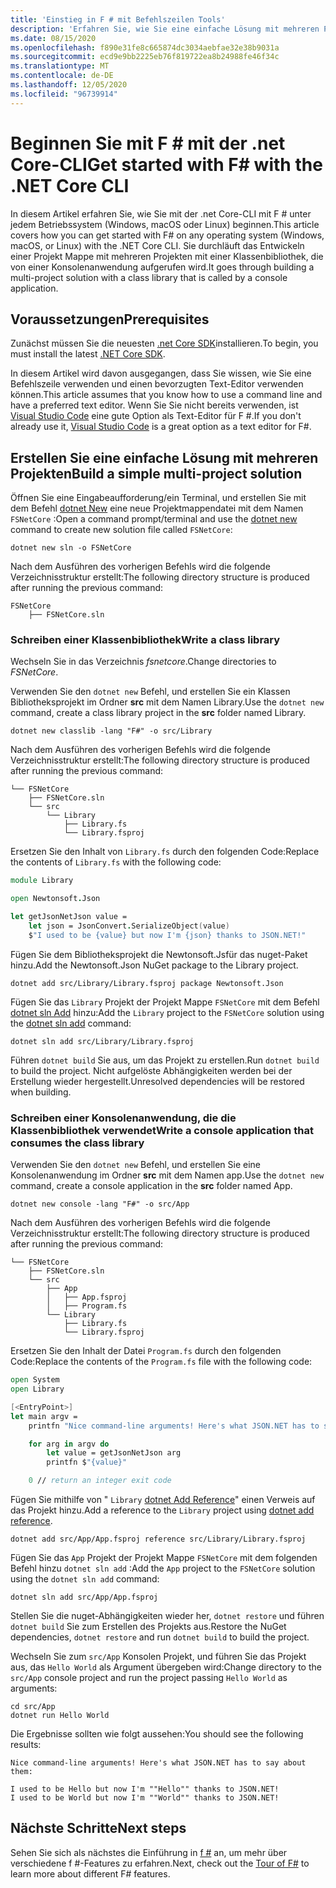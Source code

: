 ```yaml
---
title: 'Einstieg in F # mit Befehlszeilen Tools'
description: 'Erfahren Sie, wie Sie eine einfache Lösung mit mehreren Projekten in F # erstellen, indem Sie die .net Core-CLI unter jedem Betriebssystem (Windows, macOS oder Linux) verwenden.'
ms.date: 08/15/2020
ms.openlocfilehash: f890e31fe8c665874dc3034aebfae32e38b9031a
ms.sourcegitcommit: ecd9e9bb2225eb76f819722ea8b24988fe46f34c
ms.translationtype: MT
ms.contentlocale: de-DE
ms.lasthandoff: 12/05/2020
ms.locfileid: "96739914"
---
```

# <a name="get-started-with-f-with-the-net-core-cli"></a><span data-ttu-id="175e8-103">Beginnen Sie mit F # mit der .net Core-CLI</span><span class="sxs-lookup"><span data-stu-id="175e8-103">Get started with F# with the .NET Core CLI</span></span>

<span data-ttu-id="175e8-104">In diesem Artikel erfahren Sie, wie Sie mit der .net Core-CLI mit F # unter jedem Betriebssystem (Windows, macOS oder Linux) beginnen.</span><span class="sxs-lookup"><span data-stu-id="175e8-104">This article covers how you can get started with F# on any operating system (Windows, macOS, or Linux) with the .NET Core CLI.</span></span> <span data-ttu-id="175e8-105">Sie durchläuft das Entwickeln einer Projekt Mappe mit mehreren Projekten mit einer Klassenbibliothek, die von einer Konsolenanwendung aufgerufen wird.</span><span class="sxs-lookup"><span data-stu-id="175e8-105">It goes through building a multi-project solution with a class library that is called by a console application.</span></span>

## <a name="prerequisites"></a><span data-ttu-id="175e8-106">Voraussetzungen</span><span class="sxs-lookup"><span data-stu-id="175e8-106">Prerequisites</span></span>

<span data-ttu-id="175e8-107">Zunächst müssen Sie die neuesten [.net Core SDK](https://dotnet.microsoft.com/download)installieren.</span><span class="sxs-lookup"><span data-stu-id="175e8-107">To begin, you must install the latest [.NET Core SDK](https://dotnet.microsoft.com/download).</span></span>

<span data-ttu-id="175e8-108">In diesem Artikel wird davon ausgegangen, dass Sie wissen, wie Sie eine Befehlszeile verwenden und einen bevorzugten Text-Editor verwenden können.</span><span class="sxs-lookup"><span data-stu-id="175e8-108">This article assumes that you know how to use a command line and have a preferred text editor.</span></span> <span data-ttu-id="175e8-109">Wenn Sie Sie nicht bereits verwenden, ist [Visual Studio Code](get-started-vscode.md) eine gute Option als Text-Editor für F #.</span><span class="sxs-lookup"><span data-stu-id="175e8-109">If you don't already use it, [Visual Studio Code](get-started-vscode.md) is a great option as a text editor for F#.</span></span>

## <a name="build-a-simple-multi-project-solution"></a><span data-ttu-id="175e8-110">Erstellen Sie eine einfache Lösung mit mehreren Projekten</span><span class="sxs-lookup"><span data-stu-id="175e8-110">Build a simple multi-project solution</span></span>

<span data-ttu-id="175e8-111">Öffnen Sie eine Eingabeaufforderung/ein Terminal, und erstellen Sie mit dem Befehl [dotnet New](../../core/tools/dotnet-new.md) eine neue Projektmappendatei mit dem Namen `FSNetCore` :</span><span class="sxs-lookup"><span data-stu-id="175e8-111">Open a command prompt/terminal and use the [dotnet new](../../core/tools/dotnet-new.md) command to create new solution file called `FSNetCore`:</span></span>

```dotnetcli
dotnet new sln -o FSNetCore
```

<span data-ttu-id="175e8-112">Nach dem Ausführen des vorherigen Befehls wird die folgende Verzeichnisstruktur erstellt:</span><span class="sxs-lookup"><span data-stu-id="175e8-112">The following directory structure is produced after running the previous command:</span></span>

```console
FSNetCore
    ├── FSNetCore.sln
```

### <a name="write-a-class-library"></a><span data-ttu-id="175e8-113">Schreiben einer Klassenbibliothek</span><span class="sxs-lookup"><span data-stu-id="175e8-113">Write a class library</span></span>

<span data-ttu-id="175e8-114">Wechseln Sie in das Verzeichnis *fsnetcore*.</span><span class="sxs-lookup"><span data-stu-id="175e8-114">Change directories to *FSNetCore*.</span></span>

<span data-ttu-id="175e8-115">Verwenden Sie den `dotnet new` Befehl, und erstellen Sie ein Klassen Bibliotheksprojekt im Ordner **src** mit dem Namen Library.</span><span class="sxs-lookup"><span data-stu-id="175e8-115">Use the `dotnet new` command, create a class library project in the **src** folder named Library.</span></span>

```dotnetcli
dotnet new classlib -lang "F#" -o src/Library
```

<span data-ttu-id="175e8-116">Nach dem Ausführen des vorherigen Befehls wird die folgende Verzeichnisstruktur erstellt:</span><span class="sxs-lookup"><span data-stu-id="175e8-116">The following directory structure is produced after running the previous command:</span></span>

```console
└── FSNetCore
    ├── FSNetCore.sln
    └── src
        └── Library
            ├── Library.fs
            └── Library.fsproj
```

<span data-ttu-id="175e8-117">Ersetzen Sie den Inhalt von `Library.fs` durch den folgenden Code:</span><span class="sxs-lookup"><span data-stu-id="175e8-117">Replace the contents of `Library.fs` with the following code:</span></span>

```fsharp
module Library

open Newtonsoft.Json

let getJsonNetJson value =
    let json = JsonConvert.SerializeObject(value)
    $"I used to be {value} but now I'm {json} thanks to JSON.NET!"
```

<span data-ttu-id="175e8-118">Fügen Sie dem Bibliotheksprojekt die Newtonsoft.Jsfür das nuget-Paket hinzu.</span><span class="sxs-lookup"><span data-stu-id="175e8-118">Add the Newtonsoft.Json NuGet package to the Library project.</span></span>

```dotnetcli
dotnet add src/Library/Library.fsproj package Newtonsoft.Json
```

<span data-ttu-id="175e8-119">Fügen Sie das `Library` Projekt der Projekt Mappe `FSNetCore` mit dem Befehl [dotnet sln Add](../../core/tools/dotnet-sln.md) hinzu:</span><span class="sxs-lookup"><span data-stu-id="175e8-119">Add the `Library` project to the `FSNetCore` solution using the [dotnet sln add](../../core/tools/dotnet-sln.md) command:</span></span>

```dotnetcli
dotnet sln add src/Library/Library.fsproj
```

<span data-ttu-id="175e8-120">Führen `dotnet build` Sie aus, um das Projekt zu erstellen.</span><span class="sxs-lookup"><span data-stu-id="175e8-120">Run `dotnet build` to build the project.</span></span> <span data-ttu-id="175e8-121">Nicht aufgelöste Abhängigkeiten werden bei der Erstellung wieder hergestellt.</span><span class="sxs-lookup"><span data-stu-id="175e8-121">Unresolved dependencies will be restored when building.</span></span>

### <a name="write-a-console-application-that-consumes-the-class-library"></a><span data-ttu-id="175e8-122">Schreiben einer Konsolenanwendung, die die Klassenbibliothek verwendet</span><span class="sxs-lookup"><span data-stu-id="175e8-122">Write a console application that consumes the class library</span></span>

<span data-ttu-id="175e8-123">Verwenden Sie den `dotnet new` Befehl, und erstellen Sie eine Konsolenanwendung im Ordner **src** mit dem Namen app.</span><span class="sxs-lookup"><span data-stu-id="175e8-123">Use the `dotnet new` command, create a console application in the **src** folder named App.</span></span>

```dotnetcli
dotnet new console -lang "F#" -o src/App
```

<span data-ttu-id="175e8-124">Nach dem Ausführen des vorherigen Befehls wird die folgende Verzeichnisstruktur erstellt:</span><span class="sxs-lookup"><span data-stu-id="175e8-124">The following directory structure is produced after running the previous command:</span></span>

```console
└── FSNetCore
    ├── FSNetCore.sln
    └── src
        ├── App
        │   ├── App.fsproj
        │   ├── Program.fs
        └── Library
            ├── Library.fs
            └── Library.fsproj
```

<span data-ttu-id="175e8-125">Ersetzen Sie den Inhalt der Datei `Program.fs` durch den folgenden Code:</span><span class="sxs-lookup"><span data-stu-id="175e8-125">Replace the contents of the `Program.fs` file with the following code:</span></span>

```fsharp
open System
open Library

[<EntryPoint>]
let main argv =
    printfn "Nice command-line arguments! Here's what JSON.NET has to say about them:"

    for arg in argv do
        let value = getJsonNetJson arg
        printfn $"{value}"

    0 // return an integer exit code
```

<span data-ttu-id="175e8-126">Fügen Sie mithilfe von " `Library` [dotnet Add Reference](../../core/tools/dotnet-add-reference.md)" einen Verweis auf das Projekt hinzu.</span><span class="sxs-lookup"><span data-stu-id="175e8-126">Add a reference to the `Library` project using [dotnet add reference](../../core/tools/dotnet-add-reference.md).</span></span>

```dotnetcli
dotnet add src/App/App.fsproj reference src/Library/Library.fsproj
```

<span data-ttu-id="175e8-127">Fügen Sie das `App` Projekt der Projekt Mappe `FSNetCore` mit dem folgenden Befehl hinzu `dotnet sln add` :</span><span class="sxs-lookup"><span data-stu-id="175e8-127">Add the `App` project to the `FSNetCore` solution using the `dotnet sln add` command:</span></span>

```dotnetcli
dotnet sln add src/App/App.fsproj
```

<span data-ttu-id="175e8-128">Stellen Sie die nuget-Abhängigkeiten wieder her, `dotnet restore` und führen `dotnet build` Sie zum Erstellen des Projekts aus.</span><span class="sxs-lookup"><span data-stu-id="175e8-128">Restore the NuGet dependencies, `dotnet restore` and run `dotnet build` to build the project.</span></span>

<span data-ttu-id="175e8-129">Wechseln Sie zum `src/App` Konsolen Projekt, und führen Sie das Projekt aus, das `Hello World` als Argument übergeben wird:</span><span class="sxs-lookup"><span data-stu-id="175e8-129">Change directory to the `src/App` console project and run the project passing `Hello World` as arguments:</span></span>

```dotnetcli
cd src/App
dotnet run Hello World
```

<span data-ttu-id="175e8-130">Die Ergebnisse sollten wie folgt aussehen:</span><span class="sxs-lookup"><span data-stu-id="175e8-130">You should see the following results:</span></span>

```console
Nice command-line arguments! Here's what JSON.NET has to say about them:

I used to be Hello but now I'm ""Hello"" thanks to JSON.NET!
I used to be World but now I'm ""World"" thanks to JSON.NET!
```

## <a name="next-steps"></a><span data-ttu-id="175e8-131">Nächste Schritte</span><span class="sxs-lookup"><span data-stu-id="175e8-131">Next steps</span></span>

<span data-ttu-id="175e8-132">Sehen Sie sich als nächstes die Einführung in [f #](../tour.md) an, um mehr über verschiedene f #-Features zu erfahren.</span><span class="sxs-lookup"><span data-stu-id="175e8-132">Next, check out the [Tour of F#](../tour.md) to learn more about different F# features.</span></span>
